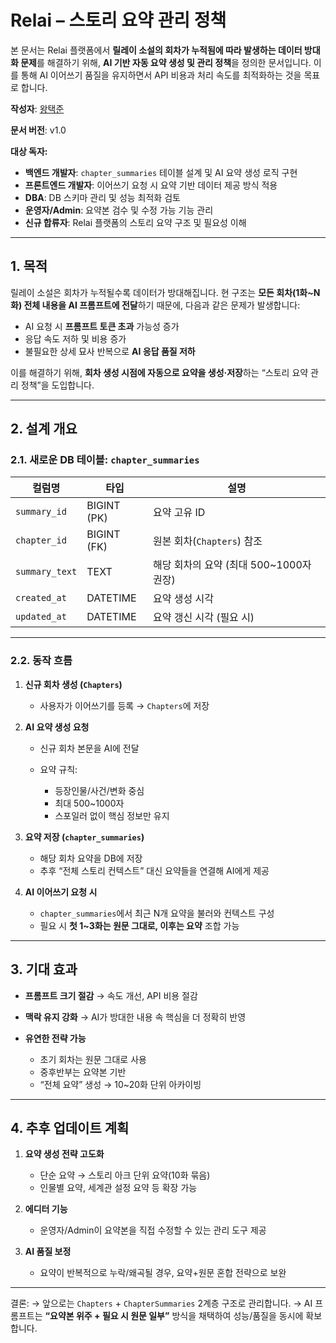 # Relai – 스토리 요약 관리 정책

본 문서는 Relai 플랫폼에서 **릴레이 소설의 회차가 누적됨에 따라 발생하는 데이터 방대화 문제**를 해결하기 위해,
**AI 기반 자동 요약 생성 및 관리 정책**을 정의한 문서입니다.
이를 통해 AI 이어쓰기 품질을 유지하면서 API 비용과 처리 속도를 최적화하는 것을 목표로 합니다.

**작성자**: [왕택준](https://github.com/TJK98)

**문서 버전**: v1.0

**대상 독자:**

* **백엔드 개발자**: `chapter_summaries` 테이블 설계 및 AI 요약 생성 로직 구현
* **프론트엔드 개발자**: 이어쓰기 요청 시 요약 기반 데이터 제공 방식 적용
* **DBA**: DB 스키마 관리 및 성능 최적화 검토
* **운영자/Admin**: 요약본 검수 및 수정 가능 기능 관리
* **신규 합류자**: Relai 플랫폼의 스토리 요약 구조 및 필요성 이해

---

## **1. 목적**

릴레이 소설은 회차가 누적될수록 데이터가 방대해집니다.
현 구조는 **모든 회차(1화\~N화) 전체 내용을 AI 프롬프트에 전달**하기 때문에, 다음과 같은 문제가 발생합니다:

* AI 요청 시 **프롬프트 토큰 초과** 가능성 증가
* 응답 속도 저하 및 비용 증가
* 불필요한 상세 묘사 반복으로 **AI 응답 품질 저하**

이를 해결하기 위해, **회차 생성 시점에 자동으로 요약을 생성·저장**하는 “스토리 요약 관리 정책”을 도입합니다.

---

## **2. 설계 개요**

### 2.1. 새로운 DB 테이블: `chapter_summaries`

| 컬럼명            | 타입          | 설명                           |
| -------------- | ----------- | ---------------------------- |
| `summary_id`   | BIGINT (PK) | 요약 고유 ID                     |
| `chapter_id`   | BIGINT (FK) | 원본 회차(`Chapters`) 참조         |
| `summary_text` | TEXT        | 해당 회차의 요약 (최대 500\~1000자 권장) |
| `created_at`   | DATETIME    | 요약 생성 시각                     |
| `updated_at`   | DATETIME    | 요약 갱신 시각 (필요 시)              |

---

### 2.2. 동작 흐름

1. **신규 회차 생성 (`Chapters`)**

   * 사용자가 이어쓰기를 등록 → `Chapters`에 저장

2. **AI 요약 생성 요청**

   * 신규 회차 본문을 AI에 전달
   * 요약 규칙:

     * 등장인물/사건/변화 중심
     * 최대 500\~1000자
     * 스포일러 없이 핵심 정보만 유지

3. **요약 저장 (`chapter_summaries`)**

   * 해당 회차 요약을 DB에 저장
   * 추후 “전체 스토리 컨텍스트” 대신 요약들을 연결해 AI에게 제공

4. **AI 이어쓰기 요청 시**

   * `chapter_summaries`에서 최근 N개 요약을 불러와 컨텍스트 구성
   * 필요 시 **첫 1\~3화는 원문 그대로, 이후는 요약** 조합 가능

---

## **3. 기대 효과**

* **프롬프트 크기 절감** → 속도 개선, API 비용 절감
* **맥락 유지 강화** → AI가 방대한 내용 속 핵심을 더 정확히 반영
* **유연한 전략 가능**

  * 초기 회차는 원문 그대로 사용
  * 중후반부는 요약본 기반
  * “전체 요약” 생성 → 10\~20화 단위 아카이빙

---

## **4. 추후 업데이트 계획**

1. **요약 생성 전략 고도화**

   * 단순 요약 → 스토리 아크 단위 요약(10화 묶음)
   * 인물별 요약, 세계관 설정 요약 등 확장 가능

2. **에디터 기능**

   * 운영자/Admin이 요약본을 직접 수정할 수 있는 관리 도구 제공

3. **AI 품질 보정**

   * 요약이 반복적으로 누락/왜곡될 경우, 요약+원문 혼합 전략으로 보완

---

결론:
→ 앞으로는 `Chapters` + `ChapterSummaries` 2계층 구조로 관리합니다.
→ AI 프롬프트는 **“요약본 위주 + 필요 시 원문 일부”** 방식을 채택하여 성능/품질을 동시에 확보합니다.
